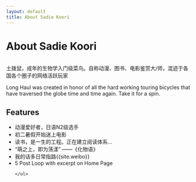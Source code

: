 ```yaml
---
layout: default
title: About Sadie Koori
---
```


<div class="post">
	<h1 class="pageTitle">About Sadie Koori</h1>
	<img src="{{ '/assets/img/touring.jpg' | prepend: site.baseurl }}" alt="">
	<p class="intro">土拨鼠，成年的生物学入门级菜鸟。自称动漫、图书、电影鉴赏大/师，混迹于各国各个圈子的网络活跃玩家</p>
	<p>Long Haul was created in honor of all the hard working touring bicycles that have traversed the globe time and time again. Take it for a spin.</p>
	<h2>Features</h2>
	<ul>
		<li>动漫爱好者，日语N2级选手</li>
  		<li>初二暑假开始迷上电影</li>
  		<li>读书，是一生的工程。正在建立阅读体系...</li>
  		<li>“萌之上，即为荡漾” ——《化物语》</li>
  		<li>我的话多日常指路{{site.weibo}}<https://weibo.com/3626604222/profile?profile_ftype=1&is_all=1#_0> </li>
      <li>5 Post Loop with excerpt on Home Page</li>
  		
  	</ul>
</div>
